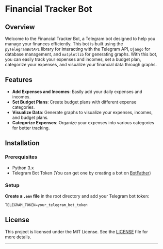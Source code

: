 
# Financial Tracker Bot

## Overview

Welcome to the Financial Tracker Bot, a Telegram bot designed to help you manage your finances efficiently. This bot is built using the `pyTelegramBotAPI` library for interacting with the Telegram API, `Django` for database management, and `matplotlib` for generating graphs. With this bot, you can easily track your expenses and incomes, set a budget plan, categorize your expenses, and visualize your financial data through graphs.

## Features

- **Add Expenses and Incomes**: Easily add your daily expenses and incomes.
- **Set Budget Plans**: Create budget plans with different expense categories.
- **Visualize Data**: Generate graphs to visualize your expenses, incomes, and budget plans.
- **Categorize Expenses**: Organize your expenses into various categories for better tracking.

## Installation

### Prerequisites

- Python 3.x
- Telegram Bot Token (You can get one by creating a bot on [BotFather](https://core.telegram.org/bots#botfather))

### Setup

 **Create a `.env` file** in the root directory and add your Telegram bot token:
   ```
   TELEGRAM_TOKEN=your_telegram_bot_token
   ```

## License

This project is licensed under the MIT License. See the [LICENSE](LICENSE) file for more details.

---

